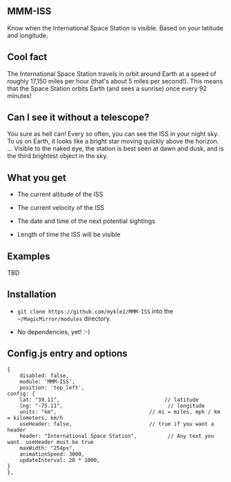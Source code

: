 ## MMM-ISS

Know when the International Space Station is visible. Based on your latitude and longitude.

## Cool fact

The International Space Station travels in orbit around Earth at a speed of roughly 17,150 miles per hour (that's about 5 miles per second!). This means that the Space Station orbits Earth (and sees a sunrise) once every 92 minutes!

## Can I see it without a telescope?

You sure as hell can! Every so often, you can see the ISS in your night sky. To us on Earth, it looks like a bright star moving quickly above the horizon. ... Visible to the naked eye, the station is best seen at dawn and dusk, and is the third brightest object in the sky.

## What you get

* The current altitude of the ISS

* The current velocity of the ISS

* The date and time of the next potential sightings

* Length of time the ISS will be visible

## Examples

TBD

## Installation

* `git clone https://github.com/mykle1/MMM-ISS` into the `~/MagicMirror/modules` directory.

* No dependencies, yet! :-)

## Config.js entry and options

    {
        disabled: false,
        module: 'MMM-ISS',
        position: 'top_left',
	config: {
	    lat: "39.11",                                  // latitude
	    lng: "-75.11",                                  // longitude
	    units: "km",                              // mi = miles, mph / km = kilometers, km/h
	    useHeader: false,                         // true if you want a header      
	    header: "International Space Station",          // Any text you want. useHeader must be true
	    maxWidth: "254px",
	    animationSpeed: 3000,
	    updateInterval: 20 * 1000,
	}
    },
